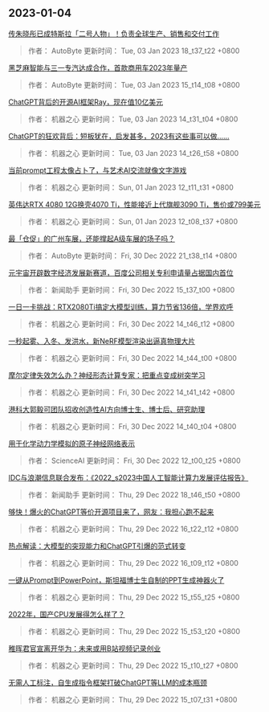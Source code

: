 
## 2023-01-04

 [传朱晓彤已成特斯拉「二号人物」！负责全球生产、销售和交付工作](https://www.jiqizhixin.com/articles/2023-01-03-4)

> 作者： AutoByte  更新时间： Tue, 03 Jan 2023 18_t37_t22 +0800

 [黑芝麻智能与三一专汽达成合作，首款商用车2023年量产](https://www.jiqizhixin.com/articles/2023-01-03-3)

> 作者： AutoByte  更新时间： Tue, 03 Jan 2023 15_t14_t08 +0800

 [ChatGPT背后的开源AI框架Ray，现在值10亿美元](https://www.jiqizhixin.com/articles/2023-01-03-2)

> 作者： 机器之心  更新时间： Tue, 03 Jan 2023 14_t31_t04 +0800

 [ChatGPT的狂欢背后：短板犹在，启发甚多，2023有这些事可以做……](https://www.jiqizhixin.com/articles/2023-01-03)

> 作者： 机器之心  更新时间： Tue, 03 Jan 2023 14_t26_t58 +0800

 [当前prompt工程太像占卜了，与艺术AI交流就像文字游戏](https://www.jiqizhixin.com/articles/2023-01-01-2)

> 作者： 机器之心  更新时间： Sun, 01 Jan 2023 12_t11_t31 +0800

 [英伟达RTX 4080 12G换壳4070 Ti，性能接近上代旗舰3090 Ti，售价或799美元](https://www.jiqizhixin.com/articles/2023-01-01)

> 作者： 机器之心  更新时间： Sun, 01 Jan 2023 12_t08_t37 +0800

 [最「仓促」的广州车展，还能撑起A级车展的场子吗？](https://www.jiqizhixin.com/articles/2022-12-30-7)

> 作者： AutoByte  更新时间： Fri, 30 Dec 2022 21_t38_t14 +0800

 [元宇宙开辟数字经济发展新赛道，百度公司相关专利申请量占据国内首位](https://www.jiqizhixin.com/articles/2022-12-30-6)

> 作者： 新闻助手  更新时间： Fri, 30 Dec 2022 15_t37_t00 +0800

 [一日一卡挑战：RTX2080Ti搞定大模型训练，算力节省136倍，学界欢呼](https://www.jiqizhixin.com/articles/2022-12-30-5)

> 作者： 机器之心  更新时间： Fri, 30 Dec 2022 14_t46_t12 +0800

 [一秒起雾、入冬、发洪水，新NeRF模型渲染出逼真物理大片](https://www.jiqizhixin.com/articles/2022-12-30-4)

> 作者： 机器之心  更新时间： Fri, 30 Dec 2022 14_t44_t00 +0800

 [摩尔定律失效怎么办？神经形态计算专家：把重点变成树突学习](https://www.jiqizhixin.com/articles/2022-12-30-3)

> 作者： 机器之心  更新时间： Fri, 30 Dec 2022 14_t41_t42 +0800

 [港科大郭毅可团队招收创造性AI方向博士生、博士后、研究助理](https://www.jiqizhixin.com/articles/2022-12-30-2)

> 作者： 机器之心  更新时间： Fri, 30 Dec 2022 14_t40_t04 +0800

 [用于化学动力学模拟的原子神经网络表示](https://www.jiqizhixin.com/articles/2022-12-30)

> 作者： ScienceAI  更新时间： Fri, 30 Dec 2022 12_t00_t25 +0800

 [IDC与浪潮信息联合发布：《2022_s2023中国人工智能计算力发展评估报告》](https://www.jiqizhixin.com/articles/2022-12-29-12)

> 作者： 新闻助手  更新时间： Thu, 29 Dec 2022 18_t46_t50 +0800

 [够快！爆火的ChatGPT等价开源项目来了，网友：我担心跑不起来](https://www.jiqizhixin.com/articles/2022-12-29-11)

> 作者： 机器之心  更新时间： Thu, 29 Dec 2022 16_t22_t12 +0800

 [热点解读：大模型的突现能力和ChatGPT引爆的范式转变](https://www.jiqizhixin.com/articles/2022-12-29-10)

> 作者： 机器之心  更新时间： Thu, 29 Dec 2022 16_t09_t12 +0800

 [一键从Prompt到PowerPoint，斯坦福博士生自制的PPT生成神器火了](https://www.jiqizhixin.com/articles/2022-12-29-9)

> 作者： 机器之心  更新时间： Thu, 29 Dec 2022 15_t55_t25 +0800

 [2022年，国产CPU发展得怎么样了？](https://www.jiqizhixin.com/articles/2022-12-29-8)

> 作者： 机器之心  更新时间： Thu, 29 Dec 2022 15_t53_t20 +0800

 [稚晖君官宣离开华为：未来或用B站视频记录创业](https://www.jiqizhixin.com/articles/2022-12-29-7)

> 作者： 机器之心  更新时间： Thu, 29 Dec 2022 15_t10_t27 +0800

 [无需人工标注，自生成指令框架打破ChatGPT等LLM的成本瓶颈](https://www.jiqizhixin.com/articles/2022-12-29-6)

> 作者： 机器之心  更新时间： Thu, 29 Dec 2022 15_t07_t31 +0800
